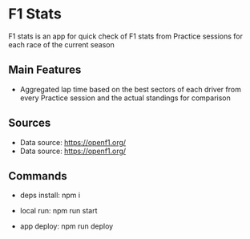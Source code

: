 # F1 Stats

F1 stats is an app for quick check of F1 stats from Practice sessions for each race of the current season

## Main Features

- Aggregated lap time based on the best sectors of each driver from every Practice session and the actual standings for comparison

## Sources

- Data source: https://openf1.org/
- Data source: <https://openf1.org/>

## Commands

- deps install: npm i

- local run: npm run start

- app deploy: npm run deploy
